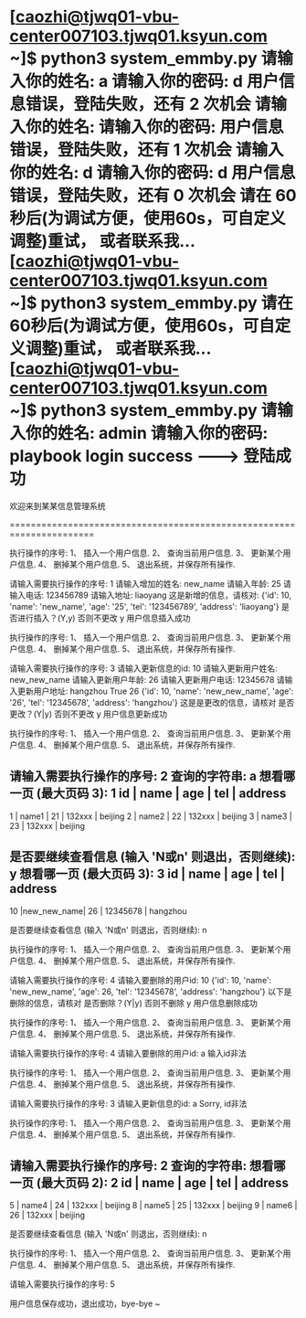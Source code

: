 [caozhi@tjwq01-vbu-center007103.tjwq01.ksyun.com ~]$ python3 system_emmby.py
 请输入你的姓名: a
 请输入你的密码: d
用户信息错误，登陆失败，还有 2 次机会
 请输入你的姓名:
 请输入你的密码:
用户信息错误，登陆失败，还有 1 次机会
 请输入你的姓名: d
 请输入你的密码: d
用户信息错误，登陆失败，还有 0 次机会
请在 60秒后(为调试方便，使用60s，可自定义调整)重试， 或者联系我...
[caozhi@tjwq01-vbu-center007103.tjwq01.ksyun.com ~]$ python3 system_emmby.py
请在 60秒后(为调试方便，使用60s，可自定义调整)重试， 或者联系我...
[caozhi@tjwq01-vbu-center007103.tjwq01.ksyun.com ~]$ python3 system_emmby.py
 请输入你的姓名: admin
 请输入你的密码: playbook
 login success ---> 登陆成功
======================================================================

欢迎来到某某信息管理系统

======================================================================

 执行操作的序号:
 1、 插入一个用户信息.
 2、 查询当前用户信息.
 3、 更新某个用户信息.
 4、 删掉某个用户信息.
 5、 退出系统，并保存所有操作.

请输入需要执行操作的序号: 1
请输入增加的姓名: new_name
请输入年龄: 25
请输入电话: 123456789
请输入地址: liaoyang
这是新增的信息，请核对:
{'id': 10, 'name': 'new_name', 'age': '25', 'tel': '123456789', 'address': 'liaoyang'}
是否进行插入？(Y,y) 否则不更改 y
用户信息插入成功

 执行操作的序号:
 1、 插入一个用户信息.
 2、 查询当前用户信息.
 3、 更新某个用户信息.
 4、 删掉某个用户信息.
 5、 退出系统，并保存所有操作.

请输入需要执行操作的序号: 3
请输入更新信息的id: 10
请输入更新用户姓名: new_new_name
请输入更新用户年龄: 26
请输入更新用户电话: 12345678
请输入更新用户地址: hangzhou
True
26
{'id': 10, 'name': 'new_new_name', 'age': '26', 'tel': '12345678', 'address': 'hangzhou'}
这是是更改的信息，请核对 是否更改？(Y|y) 否则不更改 y
用户信息更新成功

 执行操作的序号:
 1、 插入一个用户信息.
 2、 查询当前用户信息.
 3、 更新某个用户信息.
 4、 删掉某个用户信息.
 5、 退出系统，并保存所有操作.

请输入需要执行操作的序号: 2
查询的字符串: a
想看哪一页 (最大页码 3): 1
  id   |   name   | age |     tel     |   address
--------------------------------------------------------
   1   |  name1   | 21  |   132xxx    |   beijing
   2   |  name2   | 22  |   132xxx    |   beijing
   3   |  name3   | 23  |   132xxx    |   beijing

是否要继续查看信息 (输入 'N或n' 则退出，否则继续): y
想看哪一页 (最大页码 3): 3
  id   |   name   | age |     tel     |   address
--------------------------------------------------------
  10   |new_new_name| 26  |  12345678   |  hangzhou

是否要继续查看信息 (输入 'N或n' 则退出，否则继续): n

 执行操作的序号:
 1、 插入一个用户信息.
 2、 查询当前用户信息.
 3、 更新某个用户信息.
 4、 删掉某个用户信息.
 5、 退出系统，并保存所有操作.

请输入需要执行操作的序号: 4
请输入要删除的用户id: 10
{'id': 10, 'name': 'new_new_name', 'age': 26, 'tel': '12345678', 'address': 'hangzhou'}
以下是删除的信息，请核对 是否删除？(Y|y) 否则不删除 y
用户信息删除成功

 执行操作的序号:
 1、 插入一个用户信息.
 2、 查询当前用户信息.
 3、 更新某个用户信息.
 4、 删掉某个用户信息.
 5、 退出系统，并保存所有操作.

请输入需要执行操作的序号: 4
请输入要删除的用户id: a
输入id非法

 执行操作的序号:
 1、 插入一个用户信息.
 2、 查询当前用户信息.
 3、 更新某个用户信息.
 4、 删掉某个用户信息.
 5、 退出系统，并保存所有操作.

请输入需要执行操作的序号: 3
请输入更新信息的id: a
Sorry, id非法

 执行操作的序号:
 1、 插入一个用户信息.
 2、 查询当前用户信息.
 3、 更新某个用户信息.
 4、 删掉某个用户信息.
 5、 退出系统，并保存所有操作.

请输入需要执行操作的序号: 2
查询的字符串:
想看哪一页 (最大页码 2): 2
  id   |   name   | age |     tel     |   address
--------------------------------------------------------
   5   |  name4   | 24  |   132xxx    |   beijing
   8   |  name5   | 25  |   132xxx    |   beijing
   9   |  name6   | 26  |   132xxx    |   beijing

是否要继续查看信息 (输入 'N或n' 则退出，否则继续): n

 执行操作的序号:
 1、 插入一个用户信息.
 2、 查询当前用户信息.
 3、 更新某个用户信息.
 4、 删掉某个用户信息.
 5、 退出系统，并保存所有操作.

请输入需要执行操作的序号: 5

用户信息保存成功，退出成功，bye-bye ~